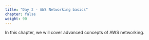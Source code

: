 ```yaml
---
title: "Day 2 - AWS Networking basics"
chapter: false
weight: 90
---
```


In this chapter, we will cover advanced concepts of AWS networking. 
